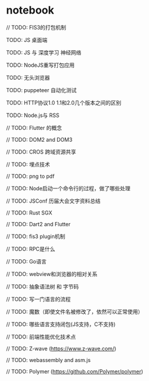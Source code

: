 # notebook


// TODO: FIS3的打包机制

TODO: JS 桌面端

TODO: JS 与 深度学习 神经网络

TODO: NodeJS重写打包应用

TODO: 无头浏览器

TODO: puppeteer 自动化测试

TODO: HTTP协议1.0 1.1和2.0几个版本之间的区别

TODO: Node.js与 RSS 


// TODO: Flutter 的概念

// TODO: DOM2 and DOM3

// TODO: CROS 跨域资源共享

// TODO: 埋点技术

// TODO: png to pdf

// TODO: Node启动一个命令行的过程，做了哪些处理

// TODO: JSConf 历届大会文字资料总结

// TODO: Rust SGX

// TODO: Dart2 and Flutter

// TODO: fis3 plugin机制

// TODO: RPC是什么

// TODO: Go语言

// TODO: webview和浏览器的相对关系

// TODO: 抽象语法树 和 字节码 

// TODO: 写一门语言的流程

// TODO: 魔数（即使文件名被修改了，依然可以正常使用）

// TODO: 哪些语言支持闭包(JS支持，C不支持)

// TODO: 前端性能优化技术点

// TODO: Z-wave (https://www.z-wave.com/)

// TODO: webassembly and asm.js

// TODO: Polymer (https://github.com/Polymer/polymer)

